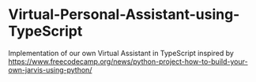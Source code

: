 # Virtual-Personal-Assistant-using-TypeScript
Implementation of our own Virtual Assistant in TypeScript inspired by https://www.freecodecamp.org/news/python-project-how-to-build-your-own-jarvis-using-python/
